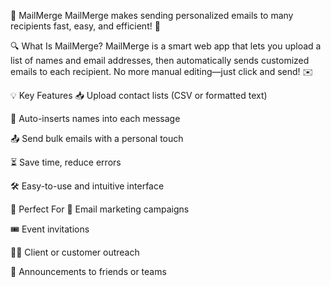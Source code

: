 💌 MailMerge
MailMerge makes sending personalized emails to many recipients fast, easy, and efficient! 🚀

🔍 What Is MailMerge?
MailMerge is a smart web app that lets you upload a list of names and email addresses, then automatically sends customized emails to each recipient. No more manual editing—just click and send! ✉️

💡 Key Features
📥 Upload contact lists (CSV or formatted text)

🧠 Auto-inserts names into each message

📤 Send bulk emails with a personal touch

⏳ Save time, reduce errors

🛠️ Easy-to-use and intuitive interface

🎯 Perfect For
📢 Email marketing campaigns

🎟️ Event invitations

🧑‍💼 Client or customer outreach

🎊 Announcements to friends or teams
